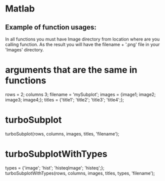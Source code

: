 # Matlab

## Example of function usages:
In all functions you must have Image directory from location where are you calling function. As the result you will have the filename + '.png' file in your 'Images' directory.

# arguments that are the same in functions
rows = 2;
columns 3;
filename = 'mySubplot';
images = {image1; image2; image3; image4;};
titles = {'title1'; 'title2'; 'title3'; 'title4';};

# turboSubplot
turboSubplot(rows, columns, images, titles, 'filename');

# turboSubplotWithTypes
types = {'image'; 'hist'; 'histeqImage'; 'histeq';};
turboSubplotWithTypes(rows, columns, images, titles, types, 'filename');

